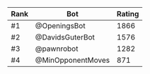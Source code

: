 Rank|Bot|Rating
---|---|---
#1|@OpeningsBot|1866
#2|@DavidsGuterBot|1576
#3|@pawnrobot|1282
#4|@MinOpponentMoves|871
